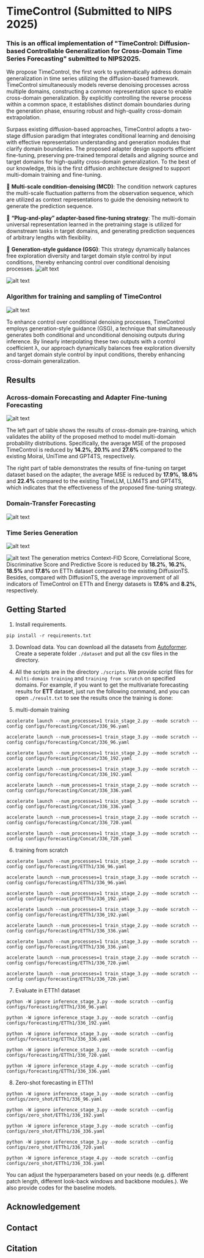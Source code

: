 # TimeControl (Submitted to NIPS 2025)

### This is an offical implementation of "TimeControl: Diffusion-based Controllable Generalization for Cross-Domain Time Series Forecasting" submitted to NIPS2025.

We propose TimeControl, the first work to systematically address domain generalization in time series utilizing the diffusion-based framework. TimeControl simultaneously models reverse denoising processes across multiple domains, constructing a common representation space to enable cross-domain generalization. By explicitly controlling the reverse process within a common space, it establishes distinct domain boundaries during the generation phase, ensuring robust and high-quality cross-domain extrapolation.

Surpass existing diffusion-based approaches, TimeControl adopts a two-stage diffusion paradigm that integrates conditional learning and denoising with effective representation understanding and generation modules that clarify domain boundaries. The proposed adapter design supports efficient fine-tuning, preserving pre-trained temporal details and aligning source and target domains for high-quality cross-domain generalization. To the best of our knowledge, this is the first diffusion architecture designed to support multi-domain training and fine-tuning.

:star2: **Multi-scale condition-denoising (MCD)**: The condition network captures the multi-scale fluctuation patterns from the observation sequence, which are utilized as context representations to guide the denoising network to generate the prediction sequence.

:star2: **“Plug-and-play” adapter-based fine-tuning strategy**: The multi-domain universal representation learned in the pretraining stage is utilized for downstream tasks in target domains, and generating prediction sequences of arbitrary lengths with flexibility.

:star2: **Generation-style guidance (GSG)**: This strategy dynamically balances free exploration diversity and target domain style control by input conditions, thereby enhancing control over conditional denoising processes.
![alt text](pic/pic1.png)

![alt text](pic/pic2.png)

### Algorithm for training and sampling of TimeControl

![alt text](pic/pic3.png)

To enhance control over conditional denoising processes, TimeControl employs generation-style guidance (GSG), a technique that simultaneously generates both conditional and unconditional denoising outputs during inference. By linearly interpolating these two outputs with a control coefficient λ, our approach dynamically balances free exploration diversity and target domain style control by input conditions, thereby enhancing cross-domain generalization.

## Results

### Across-domain Forecasting and Adapter Fine-tuning Forecasting

![alt text](pic/table1.png)

The left part of table shows the results of cross-domain pre-training, which validates the ability of the proposed method to model multi-domain probability distributions. Specifically, the average MSE of the proposed TimeControl is reduced by **14.2%**, **20.1%** and **27.6%** compared to the existing Moirai, UniTime and GPT4TS, respectively.

The right part of table demonstrates the results of fine-tuning on target dataset based on the adapter, the average MSE is reduced by **17.9%**, **18.6%** and **22.4%** compared to the existing TimeLLM, LLM4TS and GPT4TS, which indicates that the effectiveness of the proposed fine-tuning strategy.

### Domain-Transfer Forecasting

![alt text](pic/table2.png)

### Time Series Generation

![alt text](pic/table3.png)

![alt text](pic/table4.png)
The generation metrics Context-FID Score, Correlational Score, Discriminative Score and Predictive Score is reduced by **18.2%**, **16.2%**, **18.5%** and **17.8%** on ETTh dataset compared to the existing DiffusionTS. Besides, compared with DiffusionTS, the average improvement of all indicators of TimeControl on ETTh and Energy datasets is **17.6%** and **8.2%**, respectively.

## Getting Started

1. Install requirements. 

```
pip install -r requirements.txt
```

3. Download data. You can download all the datasets from [Autoformer](https://drive.google.com/drive/folders/1ZOYpTUa82_jCcxIdTmyr0LXQfvaM9vIy). Create a seperate folder ```./dataset``` and put all the csv files in the directory.

4. All the scripts are in the directory ```./scripts```. We provide script files for ```multi-domain training``` and ```training from scratch``` on specified domains. For example, if you want to get the multivariate forecasting results for **ETT** dataset, just run the following command, and you can open ```./result.txt``` to see the results once the training is done:

5. multi-domain training
```
accelerate launch --num_processes=1 train_stage_2.py --mode scratch --config configs/forecasting/Concat/336_96.yaml

accelerate launch --num_processes=1 train_stage_3.py --mode scratch --config configs/forecasting/Concat/336_96.yaml

accelerate launch --num_processes=1 train_stage_2.py --mode scratch --config configs/forecasting/Concat/336_192.yaml

accelerate launch --num_processes=1 train_stage_3.py --mode scratch --config configs/forecasting/Concat/336_192.yaml

accelerate launch --num_processes=1 train_stage_2.py --mode scratch --config configs/forecasting/Concat/336_336.yaml

accelerate launch --num_processes=1 train_stage_3.py --mode scratch --config configs/forecasting/Concat/336_336.yaml

accelerate launch --num_processes=1 train_stage_2.py --mode scratch --config configs/forecasting/Concat/336_720.yaml

accelerate launch --num_processes=1 train_stage_3.py --mode scratch --config configs/forecasting/Concat/336_720.yaml
```

6. training from scratch
```
accelerate launch --num_processes=1 train_stage_2.py --mode scratch --config configs/forecasting/ETTh1/336_96.yaml

accelerate launch --num_processes=1 train_stage_3.py --mode scratch --config configs/forecasting/ETTh1/336_96.yaml

accelerate launch --num_processes=1 train_stage_2.py --mode scratch --config configs/forecasting/ETTh1/336_192.yaml

accelerate launch --num_processes=1 train_stage_3.py --mode scratch --config configs/forecasting/ETTh1/336_192.yaml

accelerate launch --num_processes=1 train_stage_2.py --mode scratch --config configs/forecasting/ETTh1/336_336.yaml

accelerate launch --num_processes=1 train_stage_3.py --mode scratch --config configs/forecasting/ETTh1/336_336.yaml

accelerate launch --num_processes=1 train_stage_2.py --mode scratch --config configs/forecasting/ETTh1/336_720.yaml

accelerate launch --num_processes=1 train_stage_3.py --mode scratch --config configs/forecasting/ETTh1/336_720.yaml
```

7. Evaluate in ETTh1 dataset
```
python -W ignore inference_stage_3.py --mode scratch --config configs/forecasting/ETTh1/336_96.yaml

python -W ignore inference_stage_3.py --mode scratch --config configs/forecasting/ETTh1/336_192.yaml

python -W ignore inference_stage_3.py --mode scratch --config configs/forecasting/ETTh1/336_336.yaml

python -W ignore inference_stage_3.py --mode scratch --config configs/forecasting/ETTh1/336_720.yaml

python -W ignore inference_stage_4.py --mode scratch --config configs/forecasting/ETTh1/336_336.yaml
```

8. Zero-shot forecasting in ETTh1
```
python -W ignore inference_stage_3.py --mode scratch --config configs/zero_shot/ETTh1/336_96.yaml

python -W ignore inference_stage_3.py --mode scratch --config configs/zero_shot/ETTh1/336_192.yaml

python -W ignore inference_stage_3.py --mode scratch --config configs/zero_shot/ETTh1/336_336.yaml

python -W ignore inference_stage_3.py --mode scratch --config configs/zero_shot/ETTh1/336_720.yaml

python -W ignore inference_stage_4.py --mode scratch --config configs/zero_shot/ETTh1/336_336.yaml
```

You can adjust the hyperparameters based on your needs (e.g. different patch length, different look-back windows and backbone modules.). We also provide codes for the baseline models.

## Acknowledgement

## Contact

## Citation

